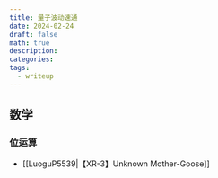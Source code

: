 ```yaml
---
title: 量子波动速通
date: 2024-02-24
draft: false
math: true
description: 
categories: 
tags:
  - writeup
---
```

## 数学

### 位运算

- [[LuoguP5539|【XR-3】Unknown Mother-Goose]]